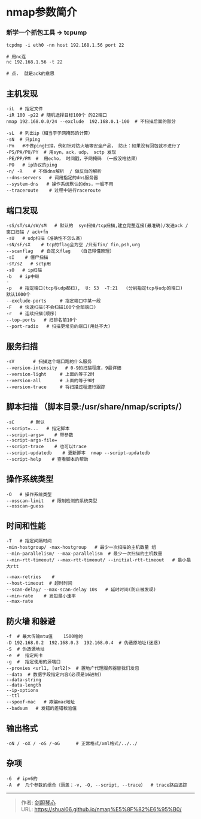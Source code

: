 # nmap参数简介



  
### 新学一个抓包工具 ->   tcpump

```
tcpdmp -i eth0 -nn host 192.168.1.56 port 22 

# 用nc连
nc 192.168.1.56 -t 22

# 点.  就是ack的意思

```




## 主机发现
  
```
-iL  # 指定文件
-iR 100 -p22 # 随机选择目标100个 的22端口 
nmap 192.168.0.0/24 --exclude  192.168.0.1-100  # 不扫描后面的部分

-sL  # 列出ip（相当于子网掩码的计算）
-sN  # 只ping
-Pn   #不做ping扫描，例如针对防火墙等安全产品， 防止：如果没有回包就不进行了    
-PS/PA/PU/PY  # 用syn，ack，udp， sctp 发现
-PE/PP/PM  #  用echo， 时间戳，子网掩码 （一般没啥结果）
-PO   # ip协议的ping
-n/ -R    # 不做dns解析  / 做反向的解析
--dns-servers   # 调用指定的dns服务器
--system-dns   # 操作系统默认的dns，一般不用
--traceroute    # 过程中进行raceroute
```

## 端口发现

```
-sS/sT/sA/sW/sM   # 默认的  syn扫描/tcp扫描,建立完整连接(最准确)/发送ack / 窗口扫描 / ack+fn
-sU   # udp扫描（准确性不怎么高）
-sN/sF/sX    # tcp的flag全为空 /只有fin/ fin,psh,urg
--scanflag   # 自定义flag   （自己得懂原理）
-sI    # 僵尸扫描
-sY/sZ   # sctp用  
-sO   # ip扫描
-b   # ip中继
-
-p   # 指定端口(tcp与udp都扫),  U: 53  -T:21   (分别指定tcp与udp的端口)   默认1000个
--exclude-ports     # 指定端口中某一段
-F   # 快速扫描(不会扫描100个全部端口)
-r   # 连续扫描(顺序)
--top-ports   # 扫排名前10个
--port-radio   # 扫描更常见的端口(用处不大)
```

## 服务扫描

```
-sV       # 扫描这个端口跑的什么服务
--version-intensity   # 0-9的扫描程度，9最详细
--version-light     # 上面的等于2时
--version-all       # 上面的等于9时
--version-trace     # 将扫描过程进行跟踪
```


## 脚本扫描  （脚本目录:/usr/share/nmap/scripts/）

```
-sC      # 默认
--script=...   # 指定脚本
--script-args=    # 带参数
--script-args-file=    
--script-trace    # 也可以trace
--script-updatedb    # 更新脚本  nmap --script-updatedb
--script-help    # 查看脚本的帮助
```


## 操作系统类型

```
-O   # 操作系统类型
--osscan-limit   # 限制检测的系统类型
--osscan-guess
```


## 时间和性能

```
-T   # 指定间隔时间
-min-hostgroup/ -max-hostgroup   # 最少一次扫描的主机数量 组
--min-parallelism/ --max-parallelism  # 最少一次扫描的主机数量
--min-rtt-timeout/ --max-rtt-timeout/ --initial-rtt-timeout   # 最小最大rtt

--max-retries    #
--host-timeout  # 超时时间
--scan-delay/ --max-scan-delay 10s   # 延时时间(防止被发现)
--min-rate    # 发包最小速率
--max-rate
```


## 防火墙 和躲避

```
-f  # 最大传输mtu值    1500啥的
-D 192.168.0.2  192.168.0.3  192.168.0.4  # 伪造原地址(迷惑)
-S  # 伪造源地址
-e  #  指定网卡
-g  #  指定使用的源端口
--proxies <url1, [url2]>  # 置地广代理服务器替我们发包 
--data  # 数据字段指定内容(必须是16进制)
--data-string
--data-length
--ip-options
--ttl
--spoof-mac   # 欺骗mac地址
--badsum   # 发错的差错校验值
```


## 输出格式


```
-oN / -oX / -oS /-oG      # 正常格式/xml格式/../../

```

## 杂项

```
-6  # ipv6的
-A  #  几个参数的组合（涵盖：-v, -O, --script, --trace）  # trace路由追踪
```






























---

> 作者: [剑胆琴心](http://shuai06.github.io)  
> URL: https://shuai06.github.io/nmap%E5%8F%82%E6%95%B0/  

